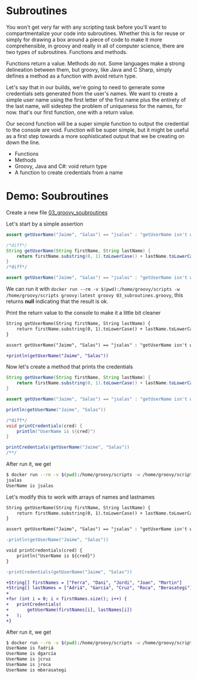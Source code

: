 # Subroutines

You won't get very far with any scripting task before you'll want to compartmentalize your code into subroutines. Whether this is for reuse or simply for drawing a box around a piece of code to make it more comprehensible, in groovy and really in all of computer science, there are two types of subroutines. Functions and methods. 

Functions return a value. Methods do not. Some languages make a strong delineation between them, but groovy, like Java and C Sharp, simply defines a method as a function with avoid return type. 

Let's say that in our builds, we're going to need to generate some credentials sets generated from the user's names. We want to create a simple user name using the first letter of the first name plus the entirety of the last name, will sidestep the problem of uniqueness for the names, for now. that's our first function, one with a return value. 

Our second function will be a super simple function to output the credential to the console are void. Function will be super simple, but it might be useful as a first step towards a more sophisticated output that we be creating on down the line.

* Functions
* Methods
* Groovy, Java and C#: void return type
* A function to create credentials from a name

# Demo: Soubroutines

Create a new file [03_groovy_soubroutines](playground/03_soubroutines.groovy)

Let's start by a simple assertion 

```groovy
assert getUserName("Jaime", "Salas") == "jsalas" : "getUserName isn't working"
```

```groovy
/*diff*/
String getUserName(String firstName, String lastName) {
    return firstName.substring(0, 1).toLowerCase() + lastName.toLowerCase();
}
/*diff*/

assert getUserName("Jaime", "Salas") == "jsalas" : "getUserName isn't working"
```

We can run it with `docker run --rm -v $(pwd):/home/groovy/scripts -w /home/groovy/scripts groovy:latest groovy 03_subroutines.groovy`, this returns __null__ indicating that the result is ok.

Print the return value to the console to make it a little bit cleaner

```diff
String getUserName(String firstName, String lastName) {
    return firstName.substring(0, 1).toLowerCase() + lastName.toLowerCase();
}

assert getUserName("Jaime", "Salas") == "jsalas" : "getUserName isn't working"

+println(getUserName("Jaime", "Salas"))
```

Now let's create a method that prints the credentials

```groovy
String getUserName(String firstName, String lastName) {
    return firstName.substring(0, 1).toLowerCase() + lastName.toLowerCase();
}

assert getUserName("Jaime", "Salas") == "jsalas" : "getUserName isn't working"

println(getUserName("Jaime", "Salas"))

/*diff*/
void printCredentials(cred) {
    println("UserName is ${cred}")
}

printCredentials(getUserName("Jaime", "Salas"))
/**/
```

After run it, we get

```bash
$ docker run --rm -v $(pwd):/home/groovy/scripts -w /home/groovy/scripts groovy:latest groovy 03_soubroutines.groovy 
jsalas
UserName is jsalas
```

Let's modify this to work with arrays of names and lastnames

```diff
String getUserName(String firstName, String lastName) {
    return firstName.substring(0, 1).toLowerCase() + lastName.toLowerCase();
}

assert getUserName("Jaime", "Salas") == "jsalas" : "getUserName isn't working"

-println(getUserName("Jaime", "Salas"))

void printCredentials(cred) {
    println("UserName is ${cred}")
}

-printCredentials(getUserName("Jaime", "Salas"))

+String[] firstNames = ["Ferra", "Dani", "Jordi", "Joan", "Martin"]
+String[] lastNames = ["Adriá", "García", "Cruz", "Roca", "Berasategi"]
+
+for (int i = 0; i < firstNames.size(); i++) {
+   printCredentials(
+       getUserName(firstNames[i], lastNames[i])
+   );
+}
```

After run it, we get

```bash
$ docker run --rm -v $(pwd):/home/groovy/scripts -w /home/groovy/scripts groovy:latest groovy 03_soubroutines.groovy 
UserName is fadriá
UserName is dgarcía
UserName is jcruz
UserName is jroca
UserName is mberasategi
```